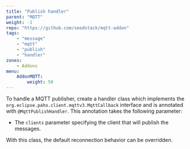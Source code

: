 ```yaml
---
title: "Publish handler"
parent: "MQTT"
weight: -1
repo: "https://github.com/seedstack/mqtt-addon"
tags:
    - "message"
    - "mqtt"
    - "publish"
    - "handler"
zones:
    - Addons
menu:
    AddonMQTT:
        weight: 50
---
```


To handle a MQTT publisher, create a handler class which implements the `org.eclipse.paho.client.mqttv3.MqttCallback` interface and is 
annotated with `@MqttPublishHandler`. This annotation takes the following parameter:

* The `clients` parameter specifying the client that will publish the messages.

With this class, the default reconnection behavior can be overridden.
 

